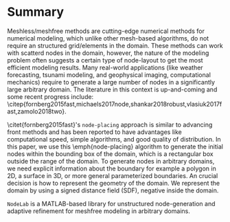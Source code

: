 # Summary
Meshless/meshfree methods are cutting-edge numerical methods for numerical modeling, which unlike other mesh-based algorithms, do not require an structured grid/elements in the domain. These methods can work with scatterd nodes in the domain, however, the nature of the modeling problem often suggests a certain type of node-layout to get the most efficient modeling results. Many real-world applications (like weather forecasting, tsunami modeling, and geophysical imaging, computational mechanics) require to generate a large number of nodes in a significantly large arbitrary domain. The literature in this context is up-and-coming and some recent progress include: \citep{fornberg2015fast,michaels2017node,shankar2018robust,vlasiuk2017fast,zamolo2018two}. 

\citet{fornberg2015fast}'s `node-placing` approach is similar to advancing front methods and has been reported to have advantages like computational speed, simple algorithms, and good quality of distribution. In this paper, we use this \emph{node-placing} algorithm to generate the initial nodes within the bounding box of the domain, which is a rectangular box outside the range of the domain. To generate nodes in arbitrary domains, we need explicit information about the boundary for example a polygon in 2D, a surface in 3D, or more general parameterized boundaries. An crucial decision is how to represent the geometry of the domain. We represent the domain by using a signed distance field (SDF), negative inside the domain.

``NodeLab`` is a MATLAB-based library for unstructured node-generation and adaptive refinement for meshfree modeling in arbitrary domains. 
